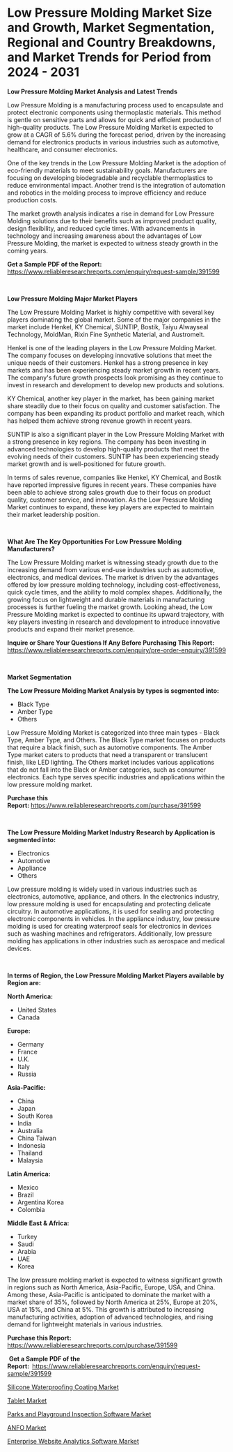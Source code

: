 <p><h1>Low Pressure Molding Market Size and Growth, Market Segmentation, Regional and Country Breakdowns, and Market Trends for Period from 2024 -  2031</h1></p><p><strong>Low Pressure Molding Market Analysis and Latest Trends</strong></p>
<p><p>Low Pressure Molding is a manufacturing process used to encapsulate and protect electronic components using thermoplastic materials. This method is gentle on sensitive parts and allows for quick and efficient production of high-quality products. The Low Pressure Molding Market is expected to grow at a CAGR of 5.6% during the forecast period, driven by the increasing demand for electronics products in various industries such as automotive, healthcare, and consumer electronics.</p><p>One of the key trends in the Low Pressure Molding Market is the adoption of eco-friendly materials to meet sustainability goals. Manufacturers are focusing on developing biodegradable and recyclable thermoplastics to reduce environmental impact. Another trend is the integration of automation and robotics in the molding process to improve efficiency and reduce production costs.</p><p>The market growth analysis indicates a rise in demand for Low Pressure Molding solutions due to their benefits such as improved product quality, design flexibility, and reduced cycle times. With advancements in technology and increasing awareness about the advantages of Low Pressure Molding, the market is expected to witness steady growth in the coming years.</p></p>
<p><strong>Get a Sample PDF of the Report:&nbsp;</strong> <a href="https://www.reliableresearchreports.com/enquiry/request-sample/391599">https://www.reliableresearchreports.com/enquiry/request-sample/391599</a></p>
<p>&nbsp;</p>
<p><strong>Low Pressure Molding Major Market Players</strong></p>
<p><p>The Low Pressure Molding Market is highly competitive with several key players dominating the global market. Some of the major companies in the market include Henkel, KY Chemical, SUNTIP, Bostik, Taiyu Alwayseal Technology, MoldMan, Rixin Fine Synthetic Material, and Austromelt.</p><p>Henkel is one of the leading players in the Low Pressure Molding Market. The company focuses on developing innovative solutions that meet the unique needs of their customers. Henkel has a strong presence in key markets and has been experiencing steady market growth in recent years. The company's future growth prospects look promising as they continue to invest in research and development to develop new products and solutions.</p><p>KY Chemical, another key player in the market, has been gaining market share steadily due to their focus on quality and customer satisfaction. The company has been expanding its product portfolio and market reach, which has helped them achieve strong revenue growth in recent years.</p><p>SUNTIP is also a significant player in the Low Pressure Molding Market with a strong presence in key regions. The company has been investing in advanced technologies to develop high-quality products that meet the evolving needs of their customers. SUNTIP has been experiencing steady market growth and is well-positioned for future growth.</p><p>In terms of sales revenue, companies like Henkel, KY Chemical, and Bostik have reported impressive figures in recent years. These companies have been able to achieve strong sales growth due to their focus on product quality, customer service, and innovation. As the Low Pressure Molding Market continues to expand, these key players are expected to maintain their market leadership position.</p></p>
<p>&nbsp;</p>
<p><strong>What Are The Key Opportunities For Low Pressure Molding Manufacturers?</strong></p>
<p><p>The Low Pressure Molding market is witnessing steady growth due to the increasing demand from various end-use industries such as automotive, electronics, and medical devices. The market is driven by the advantages offered by low pressure molding technology, including cost-effectiveness, quick cycle times, and the ability to mold complex shapes. Additionally, the growing focus on lightweight and durable materials in manufacturing processes is further fueling the market growth. Looking ahead, the Low Pressure Molding market is expected to continue its upward trajectory, with key players investing in research and development to introduce innovative products and expand their market presence.</p></p>
<p><strong>Inquire or Share Your Questions If Any Before Purchasing This Report:</strong> <a href="https://www.reliableresearchreports.com/enquiry/pre-order-enquiry/391599">https://www.reliableresearchreports.com/enquiry/pre-order-enquiry/391599</a></p>
<p>&nbsp;</p>
<p><strong>Market Segmentation</strong></p>
<p><strong>The Low Pressure Molding Market Analysis by types is segmented into:</strong></p>
<p><ul><li>Black Type</li><li>Amber Type</li><li>Others</li></ul></p>
<p><p>Low Pressure Molding Market is categorized into three main types - Black Type, Amber Type, and Others. The Black Type market focuses on products that require a black finish, such as automotive components. The Amber Type market caters to products that need a transparent or translucent finish, like LED lighting. The Others market includes various applications that do not fall into the Black or Amber categories, such as consumer electronics. Each type serves specific industries and applications within the low pressure molding market.</p></p>
<p><strong>Purchase this Report:&nbsp;</strong><a href="https://www.reliableresearchreports.com/purchase/391599">https://www.reliableresearchreports.com/purchase/391599</a></p>
<p>&nbsp;</p>
<p><strong>The Low Pressure Molding Market Industry Research by Application is segmented into:</strong></p>
<p><ul><li>Electronics</li><li>Automotive</li><li>Appliance</li><li>Others</li></ul></p>
<p><p>Low pressure molding is widely used in various industries such as electronics, automotive, appliance, and others. In the electronics industry, low pressure molding is used for encapsulating and protecting delicate circuitry. In automotive applications, it is used for sealing and protecting electronic components in vehicles. In the appliance industry, low pressure molding is used for creating waterproof seals for electronics in devices such as washing machines and refrigerators. Additionally, low pressure molding has applications in other industries such as aerospace and medical devices.</p></p>
<p>&nbsp;</p>
<p><strong>In terms of Region, the Low Pressure Molding Market Players available by Region are:</strong></p>
<p>
    <p> <strong> North America: </strong>
        <ul>
            <li>United States</li>
            <li>Canada</li>
        </ul>
        </p> 
    <p> <strong> Europe: </strong>
        <ul>
            <li>Germany</li>
            <li>France</li>
            <li>U.K.</li>
            <li>Italy</li>
            <li>Russia</li>
        </ul>
        </p> 
    <p> <strong> Asia-Pacific: </strong>
        <ul>
            <li>China</li>
            <li>Japan</li>
            <li>South Korea</li>
            <li>India</li>
            <li>Australia</li>
            <li>China Taiwan</li>
            <li>Indonesia</li>
            <li>Thailand</li>
            <li>Malaysia</li>
        </ul>
        </p> 
    <p> <strong> Latin America: </strong>
        <ul>
            <li>Mexico</li>
            <li>Brazil</li>
            <li>Argentina Korea</li>
            <li>Colombia</li>
        </ul>
        </p> 
    <p> <strong> Middle East & Africa: </strong>
        <ul>
            <li>Turkey</li>
            <li>Saudi</li>
            <li>Arabia</li>
            <li>UAE</li>
            <li>Korea</li>
        </ul>
    </p>
    </p>
<p><p>The low pressure molding market is expected to witness significant growth in regions such as North America, Asia-Pacific, Europe, USA, and China. Among these, Asia-Pacific is anticipated to dominate the market with a market share of 35%, followed by North America at 25%, Europe at 20%, USA at 15%, and China at 5%. This growth is attributed to increasing manufacturing activities, adoption of advanced technologies, and rising demand for lightweight materials in various industries.</p></p>
<p><strong>Purchase this Report: </strong><a href="https://www.reliableresearchreports.com/purchase/391599">https://www.reliableresearchreports.com/purchase/391599</a></p>
<p>&nbsp;<strong>Get a Sample PDF of the Report:&nbsp;&nbsp;</strong><a href="https://www.reliableresearchreports.com/enquiry/request-sample/391599">https://www.reliableresearchreports.com/enquiry/request-sample/391599</a></p>
<p><strong></strong></p>
<p><p><a href="https://view.publitas.com/reportprime-1/silicone-waterproofing-coating-market-size-growth-outlook-from-2024-to-2031-projecting-at-markets-trends-analysis-by-application-regional-outlook-and-revenue/">Silicone Waterproofing Coating Market</a></p><p><a href="https://view.publitas.com/reportprime-1/global-tablet-market-size-and-market-trends-insights-and-projections-from-2024-to-2031/">Tablet Market</a></p><p><a href="https://spotless-saver-8fd.notion.site/Parks-and-Playground-Inspection-Software-Market-Size-Evaluating-its-Market-Trends-Growth-and-Proj-d6acee231ffb4264bfb8ef2e9db8d641">Parks and Playground Inspection Software Market</a></p><p><a href="https://github.com/nicoletavirag/Market-Research-Report-List-2/blob/main/anfo-market.md">ANFO Market</a></p><p><a href="https://gentle-editor-9db.notion.site/Enterprise-Website-Analytics-Software-Market-Size-Growing-and-Forecasted-for-period-from-2024-2031-5aedff7078c54d1aa47b3145a96468e7">Enterprise Website Analytics Software Market</a></p></p>